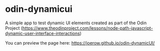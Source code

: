 # odin-dynamicui

A simple app to test dynamic UI elements created as part of the Odin Project
(https://www.theodinproject.com/lessons/node-path-javascript-dynamic-user-interface-interactions)

You can preview the page here:
https://joerow.github.io/odin-dynamicUI/
